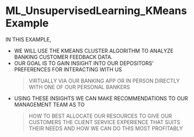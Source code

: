 # ML_UnsupervisedLearning_KMeansExample

IN THIS EXAMPLE, 
- WE WILL USE THE KMEANS CLUSTER ALGORITHM TO ANALYZE BANKING CUSTOMER FEEDBACK DATA.
- OUR GOAL IS TO GAIN INSIGHT INTO OUR DEPOSITORS' PREFERENCES FOR INTERACTING WITH US
    > VIRTUALLY VIA OUR BANKING APP 
    > OR IN PERSON DIRECTLY WITH ONE OF OUR PERSONAL BANKERS
- USING THESE INSIGHTS WE CAN MAKE RECOMMENDATIONS TO OUR MANAGEMENT TEAM AS TO 
    > HOW TO BEST ALLOCATE OUR RESOURCES 
    > TO GIVE OUR CUSTOMERS THE CLIENT SERVICE EXPERIENCE THAT SUITS THEIR NEEDS
    > AND HOW WE CAN DO THIS MOST PROFITABLY 
